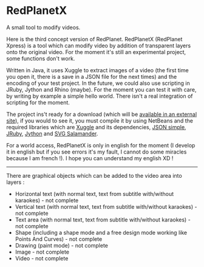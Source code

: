 RedPlanetX
==========

A small tool to modify videos.

Here is the third concept version of RedPlanet. RedPlanetX (RedPlanet Xpress) is a tool which can modify video by addition of transparent layers onto the original video. For the moment it's still an experimental project, some functions don't work.

Written in Java, it uses Xuggle to extract images of a video (the first time you open it, there is a save in a JSON file for the next times) and the encoding of your test project. In the future, we could also use scripting in JRuby, Jython and Rhino (maybe). For the moment you can test it with care, by writing by example a simple hello world. There isn't a real integration of scripting for the moment.

The project ins't ready for a download (which will be <a href="http://www.redarchive.hol.es/">available in an external site</a>), if you would to see it, you must compile it by using NetBeans and the required libraries which are <a href="https://github.com/artclarke/xuggle-xuggler">Xuggle</a> and its dependencies, <a href="http://code.google.com/p/json-simple/">JSON simple</a>, <a href="https://github.com/jruby/jruby">JRuby</a>, <a href="http://www.jython.org/">Jython</a> and <a href="https://svgsalamander.java.net/docs/use.html">SVG Salamander</a>.

For a world access, RedPlanetX is only in english for the moment (I develop it in english but if you see errors it's my fault, I cannot do some miracles because I am french !). I hope you can understand my english XD !

---

There are graphical objects which can be added to the video area into layers :

<ul>
<li>Horizontal text (with normal text, text from subtitle with/without karaokes) - not complete</li>
<li>Vertical text (with normal text, text from subtitle with/without karaokes) - not complete</li>
<li>Text area (with normal text, text from subtitle with/without karaokes) - not complete</li>
<li>Shape (including a shape mode and a free design mode working like Points And Curves) - not complete</li>
<li>Drawing (paint mode) - not complete</li>
<li>Image - not complete</li>
<li>Video - not complete</li>
</ul>
